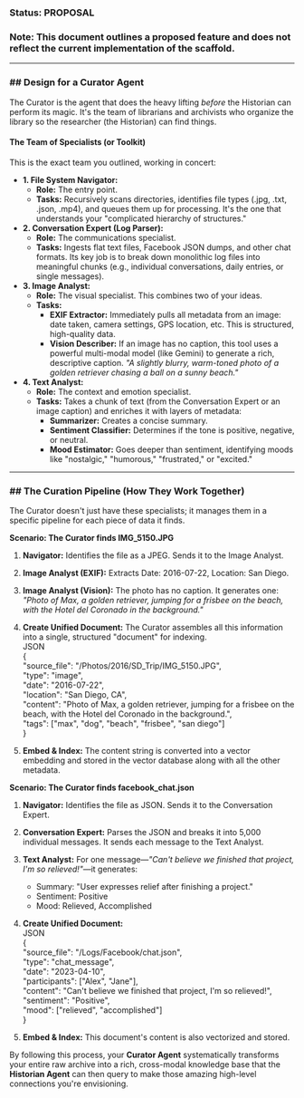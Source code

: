 ### **Status: PROPOSAL**
### **Note: This document outlines a proposed feature and does not reflect the current implementation of the scaffold.**
---

### **\#\# Design for a Curator Agent**

The Curator is the agent that does the heavy lifting *before* the Historian can perform its magic. It's the team of librarians and archivists who organize the library so the researcher (the Historian) can find things.

#### **The Team of Specialists (or Toolkit)**

This is the exact team you outlined, working in concert:

* **1\. File System Navigator:**  
  * **Role:** The entry point.  
  * **Tasks:** Recursively scans directories, identifies file types (.jpg, .txt, .json, .mp4), and queues them up for processing. It's the one that understands your "complicated hierarchy of structures."  
* **2\. Conversation Expert (Log Parser):**  
  * **Role:** The communications specialist.  
  * **Tasks:** Ingests flat text files, Facebook JSON dumps, and other chat formats. Its key job is to break down monolithic log files into meaningful chunks (e.g., individual conversations, daily entries, or single messages).  
* **3\. Image Analyst:**  
  * **Role:** The visual specialist. This combines two of your ideas.  
  * **Tasks:**  
    * **EXIF Extractor:** Immediately pulls all metadata from an image: date taken, camera settings, GPS location, etc. This is structured, high-quality data.  
    * **Vision Describer:** If an image has no caption, this tool uses a powerful multi-modal model (like Gemini) to generate a rich, descriptive caption. *"A slightly blurry, warm-toned photo of a golden retriever chasing a ball on a sunny beach."*  
* **4\. Text Analyst:**  
  * **Role:** The context and emotion specialist.  
  * **Tasks:** Takes a chunk of text (from the Conversation Expert or an image caption) and enriches it with layers of metadata:  
    * **Summarizer:** Creates a concise summary.  
    * **Sentiment Classifier:** Determines if the tone is positive, negative, or neutral.  
    * **Mood Estimator:** Goes deeper than sentiment, identifying moods like "nostalgic," "humorous," "frustrated," or "excited."

---

### **\#\# The Curation Pipeline (How They Work Together)**

The Curator doesn't just have these specialists; it manages them in a specific pipeline for each piece of data it finds.

**Scenario: The Curator finds IMG\_5150.JPG**

1. **Navigator:** Identifies the file as a JPEG. Sends it to the Image Analyst.  
2. **Image Analyst (EXIF):** Extracts Date: 2016-07-22, Location: San Diego.  
3. **Image Analyst (Vision):** The photo has no caption. It generates one: *"Photo of Max, a golden retriever, jumping for a frisbee on the beach, with the Hotel del Coronado in the background."*  
4. **Create Unified Document:** The Curator assembles all this information into a single, structured "document" for indexing.  
   JSON  
   {  
     "source\_file": "/Photos/2016/SD\_Trip/IMG\_5150.JPG",  
     "type": "image",  
     "date": "2016-07-22",  
     "location": "San Diego, CA",  
     "content": "Photo of Max, a golden retriever, jumping for a frisbee on the beach, with the Hotel del Coronado in the background.",  
     "tags": \["max", "dog", "beach", "frisbee", "san diego"\]  
   }

5. **Embed & Index:** The content string is converted into a vector embedding and stored in the vector database along with all the other metadata.

**Scenario: The Curator finds facebook\_chat.json**

1. **Navigator:** Identifies the file as JSON. Sends it to the Conversation Expert.  
2. **Conversation Expert:** Parses the JSON and breaks it into 5,000 individual messages. It sends each message to the Text Analyst.  
3. **Text Analyst:** For one message—*"Can't believe we finished that project, I'm so relieved\!"*—it generates:  
   * Summary: "User expresses relief after finishing a project."  
   * Sentiment: Positive  
   * Mood: Relieved, Accomplished  
4. **Create Unified Document:**  
   JSON  
   {  
     "source\_file": "/Logs/Facebook/chat.json",  
     "type": "chat\_message",  
     "date": "2023-04-10",  
     "participants": \["Alex", "Jane"\],  
     "content": "Can't believe we finished that project, I'm so relieved\!",  
     "sentiment": "Positive",  
     "mood": \["relieved", "accomplished"\]  
   }

5. **Embed & Index:** This document's content is also vectorized and stored.

By following this process, your **Curator Agent** systematically transforms your entire raw archive into a rich, cross-modal knowledge base that the **Historian Agent** can then query to make those amazing high-level connections you're envisioning.